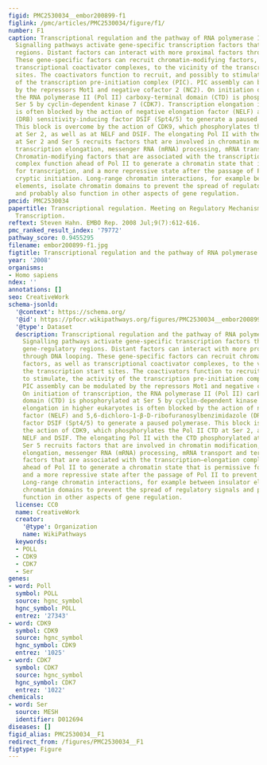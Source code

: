 ```yaml
---
figid: PMC2530034__embor200899-f1
figlink: /pmc/articles/PMC2530034/figure/f1/
number: F1
caption: Transcriptional regulation and the pathway of RNA polymerase II transcription.
  Signalling pathways activate gene-specific transcription factors that bind to gene-regulatory
  regions. Distant factors can interact with more proximal factors through DNA looping.
  These gene-specific factors can recruit chromatin-modifying factors, as well as
  transcriptional coactivator complexes, to the vicinity of the transcription start
  sites. The coactivators function to recruit, and possibly to stimulate, the activity
  of the transcription pre-initiation complex (PIC). PIC assembly can be modulated
  by the repressors Mot1 and negative cofactor 2 (NC2). On initiation of transcription,
  the RNA polymerase II (Pol II) carboxy-terminal domain (CTD) is phosphorylated at
  Ser 5 by cyclin-dependent kinase 7 (CDK7). Transcription elongation in higher eukaryotes
  is often blocked by the action of negative elongation factor (NELF) and 5,6-dichloro-1-β-D-ribofuranosylbenzimidazole
  (DRB) sensitivity-inducing factor DSIF (Spt4/5) to generate a paused polymerase.
  This block is overcome by the action of CDK9, which phosphorylates the Pol II CTD
  at Ser 2, as well as at NELF and DSIF. The elongating Pol II with the CTD phosphorylated
  at Ser 2 and Ser 5 recruits factors that are involved in chromatin modification,
  transcription elongation, messenger RNA (mRNA) processing, mRNA transport and termination.
  Chromatin-modifying factors that are associated with the transcription–elongation
  complex function ahead of Pol II to generate a chromatin state that is permissive
  for transcription, and a more repressive state after the passage of Pol II to prevent
  cryptic initiation. Long-range chromatin interactions, for example between insulator
  elements, isolate chromatin domains to prevent the spread of regulatory signals
  and probably also function in other aspects of gene regulation.
pmcid: PMC2530034
papertitle: Transcriptional regulation. Meeting on Regulatory Mechanisms in Eukaryotic
  Transcription.
reftext: Steven Hahn. EMBO Rep. 2008 Jul;9(7):612-616.
pmc_ranked_result_index: '79772'
pathway_score: 0.9455295
filename: embor200899-f1.jpg
figtitle: Transcriptional regulation and the pathway of RNA polymerase II transcription
year: '2008'
organisms:
- Homo sapiens
ndex: ''
annotations: []
seo: CreativeWork
schema-jsonld:
  '@context': https://schema.org/
  '@id': https://pfocr.wikipathways.org/figures/PMC2530034__embor200899-f1.html
  '@type': Dataset
  description: Transcriptional regulation and the pathway of RNA polymerase II transcription.
    Signalling pathways activate gene-specific transcription factors that bind to
    gene-regulatory regions. Distant factors can interact with more proximal factors
    through DNA looping. These gene-specific factors can recruit chromatin-modifying
    factors, as well as transcriptional coactivator complexes, to the vicinity of
    the transcription start sites. The coactivators function to recruit, and possibly
    to stimulate, the activity of the transcription pre-initiation complex (PIC).
    PIC assembly can be modulated by the repressors Mot1 and negative cofactor 2 (NC2).
    On initiation of transcription, the RNA polymerase II (Pol II) carboxy-terminal
    domain (CTD) is phosphorylated at Ser 5 by cyclin-dependent kinase 7 (CDK7). Transcription
    elongation in higher eukaryotes is often blocked by the action of negative elongation
    factor (NELF) and 5,6-dichloro-1-β-D-ribofuranosylbenzimidazole (DRB) sensitivity-inducing
    factor DSIF (Spt4/5) to generate a paused polymerase. This block is overcome by
    the action of CDK9, which phosphorylates the Pol II CTD at Ser 2, as well as at
    NELF and DSIF. The elongating Pol II with the CTD phosphorylated at Ser 2 and
    Ser 5 recruits factors that are involved in chromatin modification, transcription
    elongation, messenger RNA (mRNA) processing, mRNA transport and termination. Chromatin-modifying
    factors that are associated with the transcription–elongation complex function
    ahead of Pol II to generate a chromatin state that is permissive for transcription,
    and a more repressive state after the passage of Pol II to prevent cryptic initiation.
    Long-range chromatin interactions, for example between insulator elements, isolate
    chromatin domains to prevent the spread of regulatory signals and probably also
    function in other aspects of gene regulation.
  license: CC0
  name: CreativeWork
  creator:
    '@type': Organization
    name: WikiPathways
  keywords:
  - POLL
  - CDK9
  - CDK7
  - Ser
genes:
- word: Poll
  symbol: POLL
  source: hgnc_symbol
  hgnc_symbol: POLL
  entrez: '27343'
- word: CDK9
  symbol: CDK9
  source: hgnc_symbol
  hgnc_symbol: CDK9
  entrez: '1025'
- word: CDK7
  symbol: CDK7
  source: hgnc_symbol
  hgnc_symbol: CDK7
  entrez: '1022'
chemicals:
- word: Ser
  source: MESH
  identifier: D012694
diseases: []
figid_alias: PMC2530034__F1
redirect_from: /figures/PMC2530034__F1
figtype: Figure
---
```

